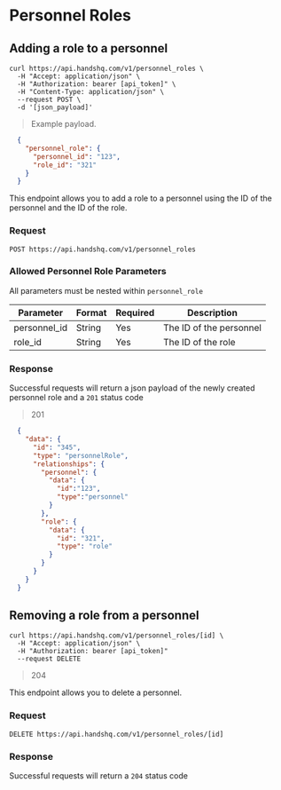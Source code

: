 # Personnel Roles

## Adding a role to a personnel

```shell
curl https://api.handshq.com/v1/personnel_roles \
  -H "Accept: application/json" \
  -H "Authorization: bearer [api_token]" \
  -H "Content-Type: application/json" \
  --request POST \
  -d '[json_payload]'
```

> Example payload.

```json
  {
    "personnel_role": {
      "personnel_id": "123",
      "role_id": "321"
    }
  }
```

This endpoint allows you to add a role to a personnel using the ID of the personnel and the ID of the role.

### Request

`POST https://api.handshq.com/v1/personnel_roles`

### Allowed Personnel Role Parameters
All parameters must be nested within `personnel_role`

Parameter | Format | Required | Description
--------- | ------ | -------- | -----------
personnel_id | String | Yes | The ID of the personnel
role_id | String | Yes | The ID of the role

### Response

Successful requests will return a json payload of the newly created personnel role and a `201` status code

> 201

```json
  {
    "data": {
      "id": "345",
      "type": "personnelRole",
      "relationships": {
        "personnel": {
          "data": {
            "id":"123",
            "type":"personnel"
          }
        },
        "role": {
          "data": {
            "id": "321",
            "type": "role"
          }
        }
      }
    }
  }
```

## Removing a role from a personnel

```shell
curl https://api.handshq.com/v1/personnel_roles/[id] \
  -H "Accept: application/json" \
  -H "Authorization: bearer [api_token]"
  --request DELETE
```

> 204

This endpoint allows you to delete a personnel.

### Request

`DELETE https://api.handshq.com/v1/personnel_roles/[id]`

### Response

Successful requests will return a `204` status code


